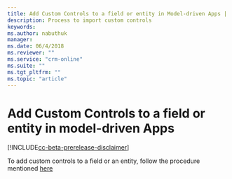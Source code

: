 ```yaml
---
title: Add Custom Controls to a field or entity in Model-driven Apps | Microsoft Docs
description: Process to import custom controls
keywords:
ms.author: nabuthuk
manager: 
ms.date: 06/4/2018
ms.reviewer: ""
ms.service: "crm-online"
ms.suite: ""
ms.tgt_pltfrm: ""
ms.topic: "article"
---
```


# Add Custom Controls to a field or entity in model-driven Apps

[!INCLUDE[cc-beta-prerelease-disclaimer](../../includes/cc-beta-prerelease-disclaimer.md)]

To add custom controls to a field or an entity, follow the procedure mentioned [here](https://docs.microsoft.com/en-us/powerapps/maker/model-driven-apps/use-custom-controls-data-visualizations)

